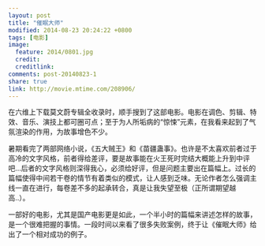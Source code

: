 ```yaml
---
layout: post
title: "催眠大师"
modified: 2014-08-23 20:24:22 +0800
tags: [电影]
image:
  feature: 2014/0801.jpg
  credit: 
  creditlink: 
comments: post-20140823-1
share: true
link: http://movie.mtime.com/208906/
---
```


在六维上下载莫文蔚专辑全收录时，顺手搜到了这部电影。电影在调色、剪辑、特效、音乐、演技上都可圈可点；至于为人所垢病的“惊悚”元素，在我看来起到了气氛渲染的作用，为故事增色不少。

暑期看完了两部网络小说，《五大贼王》和《苗疆蛊事》。也许是不太喜欢前者过于高冷的文字风格，前者得给差评，要是故事能在火王死时完结大概能上升到中评吧...后者的文字风格则深得我心，必须给好评，但是问题主要出在篇幅上。过长的篇幅使得中间若干卷的情节有着类似的模式，让人感到乏味。无论作者怎么强调主线一直在进行，每卷差不多的起承转合，真是让我失望至极（正所谓期望越高..）。

一部好的电影，尤其是国产电影更是如此，一个半小时的篇幅来讲述怎样的故事，是一个很难把握的事情。一段时间以来看了很多失败案例，终于让《催眠大师》给出了一个相对成功的例子。
